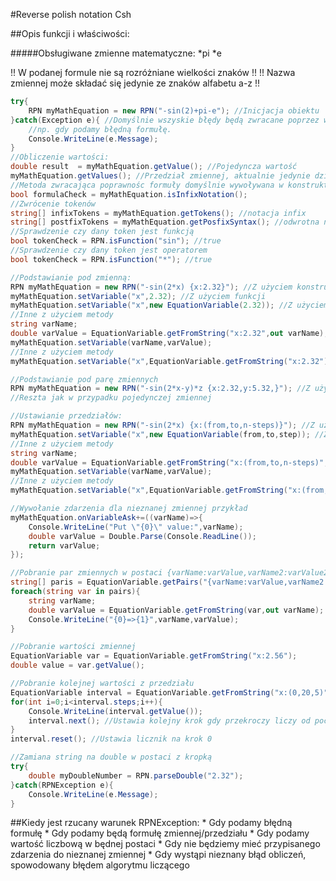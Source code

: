 #Reverse polish notation Csh

##Opis funkcji i właściwości:

#####Obsługiwane zmienne matematyczne:
*pi
*e

!! W podanej formule nie są rozróżniane wielkości znaków !!
!! Nazwa zmiennej może składać się jedynie ze znaków alfabetu a-z !!

```csharp
try{
    RPN myMathEquation = new RPN("-sin(2)+pi-e"); //Inicjacja obiektu
}catch(Exception e){ //Domyślnie wszyskie błędy będą zwracane poprzez wiadomośc w wyjątku typu RPNException
    //np. gdy podamy błędną formułę.
    Console.WriteLine(e.Message);
}
//Obliczenie wartości:
double result  = myMathEquation.getValue(); //Pojedyncza wartość
myMathEquation.getValues(); //Przedział zmiennej, aktualnie jedynie działa dla zmiennej x i wypisuje w konsoli
//Metoda zwracająca poprawnośc formuły domyślnie wywoływana w konstruktorze
bool formulaCheck = myMathEquation.isInfixNotation(); 
//Zwrócenie tokenów
string[] infixTokens = myMathEquation.getTokens(); //notacja infix
string[] postfixTokens = myMathEquation.getPosfixSyntax(); //odwrotna notacja polska
//Sprawdzenie czy dany token jest funkcją
bool tokenCheck = RPN.isFunction("sin"); //true
//Sprawdzenie czy dany token jest operatorem
bool tokenCheck = RPN.isFunction("*"); //true

//Podstawianie pod zmienną:
RPN myMathEquation = new RPN("-sin(2*x) {x:2.32}"); //Z użyciem konstruktora
myMathEquation.setVariable("x",2.32); //Z użyciem funkcji
myMathEquation.setVariable("x",new EquationVariable(2.32)); //Z użyciem metody
//Inne z użyciem metody
string varName;
double varValue = EquationVariable.getFromString("x:2.32",out varName);
myMathEquation.setVariable(varName,varValue);
//Inne z użyciem metody
myMathEquation.setVariable("x",EquationVariable.getFromString("x:2.32"));

//Podstawianie pod parę zmiennych
RPN myMathEquation = new RPN("-sin(2*x-y)*z {x:2.32,y:5.32,}"); //Z użyciem konstruktora
//Reszta jak w przypadku pojedynczej zmiennej

//Ustawianie przedziałów:
RPN myMathEquation = new RPN("-sin(2*x) {x:(from,to,n-steps)}"); //Z użyciem konstruktora
myMathEquation.setVariable("x",new EquationVariable(from,to,step)); //Z użyciem metody
//Inne z użyciem metody
string varName;
double varValue = EquationVariable.getFromString("x:(from,to,n-steps)",out varName);
myMathEquation.setVariable(varName,varValue);
//Inne z użyciem metody
myMathEquation.setVariable("x",EquationVariable.getFromString("x:(from,to,n-steps)"));

//Wywołanie zdarzenia dla nieznanej zmiennej przykład
myMathEquation.onVariableAsk+=((varName)=>{
    Console.WriteLine("Put \"{0}\" value:",varName);
    double varValue = Double.Parse(Console.ReadLine());
    return varValue;
});

//Pobranie par zmiennych w postaci {varName:varValue,varName2:varValue2...}
string[] paris = EquationVariable.getPairs("{varName:varValue,varName2:varValue2}");
foreach(string var in pairs){
    string varName;
    double varValue = EquationVariable.getFromString(var,out varName);
    Console.WriteLine("{0}=>{1}",varName,varValue);
}

//Pobranie wartości zmiennej
EquationVariable var = EquationVariable.getFromString("x:2.56");
double value = var.getValue();

//Pobranie kolejnej wartości z przedziału
EquationVariable interval = EquationVariable.getFromString("x:(0,20,5)");
for(int i=0;i<interval.steps;i++){
    Console.WriteLine(interval.getValue());
    interval.next(); //Ustawia kolejny krok gdy przekroczy liczy od początku
}
interval.reset(); //Ustawia licznik na krok 0

//Zamiana string na double w postaci z kropką
try{
    double myDoubleNumber = RPN.parseDouble("2.32");
}catch(RPNException e){
    Console.WriteLine(e.Message);
}
```

##Kiedy jest rzucany warunek RPNException:
    * Gdy podamy błędną formułę
    * Gdy podamy będą formułę zmiennej/przedziału
    * Gdy podamy wartość liczbową w będnej postaci
    * Gdy nie będziemy mieć przypisanego zdarzenia do nieznanej zmiennej
    * Gdy wystąpi nieznany błąd obliczeń, spowodowany błędem algorytmu liczącego


